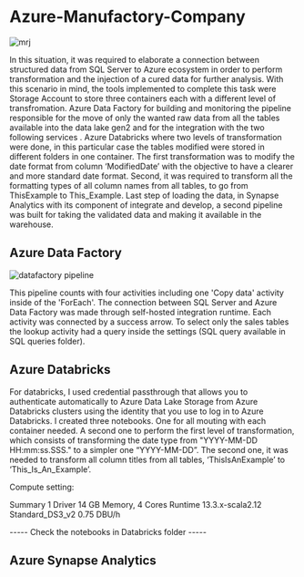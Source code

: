 # Azure-Manufactory-Company

![mrj](https://github.com/anezm12/Azure-Manufactory-Company/assets/101163640/3ff07e8b-eea3-4328-91b3-04d3a862bab4)


In this situation, it was required to elaborate a connection between structured data from SQL Server to Azure ecosystem in order to perform transformation and the injection of a cured data for further analysis. With this scenario in mind, the tools implemented to complete this task were Storage Account to store three containers each with a different level of transfromation. Azure Data Factory for building and monitoring the pipeline responsible for the move of only the wanted raw data from all the tables available into the data lake gen2 and for the integration with the two following services . Azure Databricks where two levels of transformation were done, in this particular case the tables modified were stored in different folders in one container. The first transformation was to modify the date format from column ‘ModifiedDate’  with the objective to have a clearer and more standard date format. Second, it was required to transform all the formatting types of all column names from all tables, to go from ThisExample to This_Example. Last step of loading the data, in Synapse Analytics with its component of integrate and develop, a second pipeline was built for taking the validated data and making it available in the warehouse. 


## Azure Data Factory

![datafactory pipeline](https://github.com/anezm12/Azure-Manufactory-Company/assets/101163640/ea7069ce-29bc-437c-b94f-3b46daba138c)

This pipeline counts with four activities including one 'Copy data' activity inside of the 'ForEach'. The connection between SQL Server and Azure Data Factory was made through self-hosted integration runtime. Each activity was connected by a success arrow. To select only the sales tables the lookup activity had a query inside the settings (SQL query available in SQL queries folder).  


## Azure Databricks

For databricks, I used credential passthrough that allows you to authenticate automatically to Azure Data Lake Storage from Azure Databricks clusters using the identity that you use to log in to Azure Databricks. I created three notebooks. One for all mouting with each container needed. A second one to perform the first level of transformation, which consists of transforming the date type from "YYYY-MM-DD HH:mm:ss.SSS." to a simpler one “YYYY-MM-DD”. The second one, it was needed to transform all column titles from all tables, ‘ThisIsAnExample’ to ‘This_Is_An_Example’. 

Compute setting:

Summary
1 Driver
14 GB Memory, 4 Cores
Runtime
13.3.x-scala2.12
Standard_DS3_v2
0.75 DBU/h

----- Check the notebooks in Databricks folder -----


## Azure Synapse Analytics
